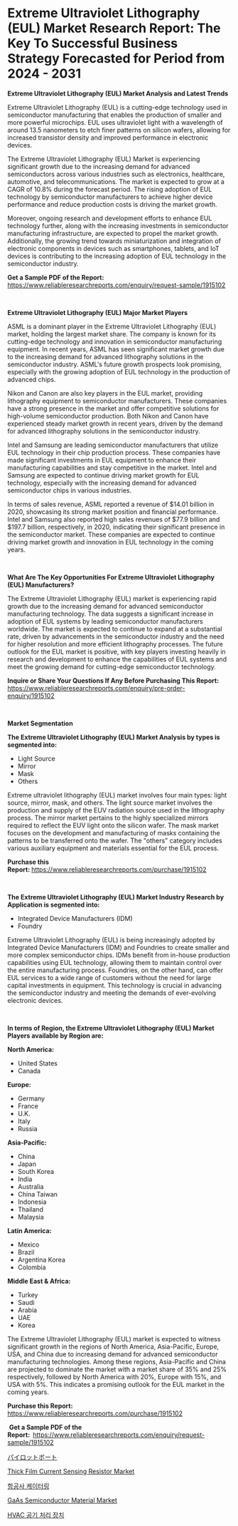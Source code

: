 <p><h1>Extreme Ultraviolet Lithography (EUL) Market Research Report: The Key To Successful Business Strategy Forecasted for Period from 2024 - 2031</h1></p><p><strong>Extreme Ultraviolet Lithography (EUL) Market Analysis and Latest Trends</strong></p>
<p><p>Extreme Ultraviolet Lithography (EUL) is a cutting-edge technology used in semiconductor manufacturing that enables the production of smaller and more powerful microchips. EUL uses ultraviolet light with a wavelength of around 13.5 nanometers to etch finer patterns on silicon wafers, allowing for increased transistor density and improved performance in electronic devices.</p><p>The Extreme Ultraviolet Lithography (EUL) Market is experiencing significant growth due to the increasing demand for advanced semiconductors across various industries such as electronics, healthcare, automotive, and telecommunications. The market is expected to grow at a CAGR of 10.8% during the forecast period. The rising adoption of EUL technology by semiconductor manufacturers to achieve higher device performance and reduce production costs is driving the market growth.</p><p>Moreover, ongoing research and development efforts to enhance EUL technology further, along with the increasing investments in semiconductor manufacturing infrastructure, are expected to propel the market growth. Additionally, the growing trend towards miniaturization and integration of electronic components in devices such as smartphones, tablets, and IoT devices is contributing to the increasing adoption of EUL technology in the semiconductor industry.</p></p>
<p><strong>Get a Sample PDF of the Report:&nbsp;</strong> <a href="https://www.reliableresearchreports.com/enquiry/request-sample/1915102">https://www.reliableresearchreports.com/enquiry/request-sample/1915102</a></p>
<p>&nbsp;</p>
<p><strong>Extreme Ultraviolet Lithography (EUL) Major Market Players</strong></p>
<p><p>ASML is a dominant player in the Extreme Ultraviolet Lithography (EUL) market, holding the largest market share. The company is known for its cutting-edge technology and innovation in semiconductor manufacturing equipment. In recent years, ASML has seen significant market growth due to the increasing demand for advanced lithography solutions in the semiconductor industry. ASML's future growth prospects look promising, especially with the growing adoption of EUL technology in the production of advanced chips.</p><p>Nikon and Canon are also key players in the EUL market, providing lithography equipment to semiconductor manufacturers. These companies have a strong presence in the market and offer competitive solutions for high-volume semiconductor production. Both Nikon and Canon have experienced steady market growth in recent years, driven by the demand for advanced lithography solutions in the semiconductor industry.</p><p>Intel and Samsung are leading semiconductor manufacturers that utilize EUL technology in their chip production process. These companies have made significant investments in EUL equipment to enhance their manufacturing capabilities and stay competitive in the market. Intel and Samsung are expected to continue driving market growth for EUL technology, especially with the increasing demand for advanced semiconductor chips in various industries.</p><p>In terms of sales revenue, ASML reported a revenue of $14.01 billion in 2020, showcasing its strong market position and financial performance. Intel and Samsung also reported high sales revenues of $77.9 billion and $197.7 billion, respectively, in 2020, indicating their significant presence in the semiconductor market. These companies are expected to continue driving market growth and innovation in EUL technology in the coming years.</p></p>
<p>&nbsp;</p>
<p><strong>What Are The Key Opportunities For Extreme Ultraviolet Lithography (EUL) Manufacturers?</strong></p>
<p><p>The Extreme Ultraviolet Lithography (EUL) market is experiencing rapid growth due to the increasing demand for advanced semiconductor manufacturing technology. The data suggests a significant increase in adoption of EUL systems by leading semiconductor manufacturers worldwide. The market is expected to continue to expand at a substantial rate, driven by advancements in the semiconductor industry and the need for higher resolution and more efficient lithography processes. The future outlook for the EUL market is positive, with key players investing heavily in research and development to enhance the capabilities of EUL systems and meet the growing demand for cutting-edge semiconductor technology.</p></p>
<p><strong>Inquire or Share Your Questions If Any Before Purchasing This Report:</strong> <a href="https://www.reliableresearchreports.com/enquiry/pre-order-enquiry/1915102">https://www.reliableresearchreports.com/enquiry/pre-order-enquiry/1915102</a></p>
<p>&nbsp;</p>
<p><strong>Market Segmentation</strong></p>
<p><strong>The Extreme Ultraviolet Lithography (EUL) Market Analysis by types is segmented into:</strong></p>
<p><ul><li>Light Source</li><li>Mirror</li><li>Mask</li><li>Others</li></ul></p>
<p><p>Extreme ultraviolet lithography (EUL) market involves four main types: light source, mirror, mask, and others. The light source market involves the production and supply of the EUV radiation source used in the lithography process. The mirror market pertains to the highly specialized mirrors required to reflect the EUV light onto the silicon wafer. The mask market focuses on the development and manufacturing of masks containing the patterns to be transferred onto the wafer. The "others" category includes various auxiliary equipment and materials essential for the EUL process.</p></p>
<p><strong>Purchase this Report:&nbsp;</strong><a href="https://www.reliableresearchreports.com/purchase/1915102">https://www.reliableresearchreports.com/purchase/1915102</a></p>
<p>&nbsp;</p>
<p><strong>The Extreme Ultraviolet Lithography (EUL) Market Industry Research by Application is segmented into:</strong></p>
<p><ul><li>Integrated Device Manufacturers (IDM)</li><li>Foundry</li></ul></p>
<p><p>Extreme Ultraviolet Lithography (EUL) is being increasingly adopted by Integrated Device Manufacturers (IDM) and Foundries to create smaller and more complex semiconductor chips. IDMs benefit from in-house production capabilities using EUL technology, allowing them to maintain control over the entire manufacturing process. Foundries, on the other hand, can offer EUL services to a wide range of customers without the need for large capital investments in equipment. This technology is crucial in advancing the semiconductor industry and meeting the demands of ever-evolving electronic devices.</p></p>
<p>&nbsp;</p>
<p><strong>In terms of Region, the Extreme Ultraviolet Lithography (EUL) Market Players available by Region are:</strong></p>
<p>
    <p> <strong> North America: </strong>
        <ul>
            <li>United States</li>
            <li>Canada</li>
        </ul>
        </p> 
    <p> <strong> Europe: </strong>
        <ul>
            <li>Germany</li>
            <li>France</li>
            <li>U.K.</li>
            <li>Italy</li>
            <li>Russia</li>
        </ul>
        </p> 
    <p> <strong> Asia-Pacific: </strong>
        <ul>
            <li>China</li>
            <li>Japan</li>
            <li>South Korea</li>
            <li>India</li>
            <li>Australia</li>
            <li>China Taiwan</li>
            <li>Indonesia</li>
            <li>Thailand</li>
            <li>Malaysia</li>
        </ul>
        </p> 
    <p> <strong> Latin America: </strong>
        <ul>
            <li>Mexico</li>
            <li>Brazil</li>
            <li>Argentina Korea</li>
            <li>Colombia</li>
        </ul>
        </p> 
    <p> <strong> Middle East & Africa: </strong>
        <ul>
            <li>Turkey</li>
            <li>Saudi</li>
            <li>Arabia</li>
            <li>UAE</li>
            <li>Korea</li>
        </ul>
    </p>
    </p>
<p><p>The Extreme Ultraviolet Lithography (EUL) market is expected to witness significant growth in the regions of North America, Asia-Pacific, Europe, USA, and China due to increasing demand for advanced semiconductor manufacturing technologies. Among these regions, Asia-Pacific and China are projected to dominate the market with a market share of 35% and 25% respectively, followed by North America with 20%, Europe with 15%, and USA with 5%. This indicates a promising outlook for the EUL market in the coming years.</p></p>
<p><strong>Purchase this Report: </strong><a href="https://www.reliableresearchreports.com/purchase/1915102">https://www.reliableresearchreports.com/purchase/1915102</a></p>
<p>&nbsp;<strong>Get a Sample PDF of the Report:&nbsp;&nbsp;</strong><a href="https://www.reliableresearchreports.com/enquiry/request-sample/1915102">https://www.reliableresearchreports.com/enquiry/request-sample/1915102</a></p>
<p><strong></strong></p>
<p><p><a href="https://github.com/ReyesKohler20231/Market-Research-Report-List-1/blob/main/199504514029.md">パイロットボート</a></p><p><a href="https://github.com/sonuprakash1/Market-Research-Report-List-2/blob/main/thick-film-current-sensing-resistor-market.md">Thick Film Current Sensing Resistor Market</a></p><p><a href="https://github.com/sammyUltyylrich9067856/Market-Research-Report-List-1/blob/main/451772713066.md">항공사 케이터링</a></p><p><a href="https://github.com/jhcraigie/Market-Research-Report-List-2/blob/main/gaas-semiconductor-material-market.md">GaAs Semiconductor Material Market</a></p><p><a href="https://github.com/Elenrrera7685/Market-Research-Report-List-1/blob/main/116230013065.md">HVAC 공기 처리 장치</a></p></p>